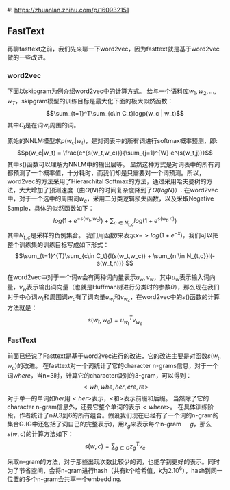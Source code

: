 #! https://zhuanlan.zhihu.com/p/160932151
## FastText
再聊fasttext之前，我们先来聊一下word2vec，因为fasttext就是基于word2vec做的一些改进。
### word2vec
下面以skipgram为例介绍word2vec中的计算方式。
给与一个语料库$w_1,w_2,...,w_T$，skipgram模型的训练目标是最大化下面的极大似然函数：
$$\sum_{t=1}^T\sum_{c\in C_t}logp(w_c | w_t)$$
其中$C_t$是在词$w_t$周围的词。

原始的NNLM模型求$p(w_c|w_t)$，是对词表中的所有词进行softmax概率预测，即:
$$p(w_c|w_t) = \frac{e^{s(w_t,w_c)}}{\sum_{j=1}^{W} e^{s(w_t,j)}}$$
其中$s()$函数可以理解为NNLM中的输出层等。
显然这种方式是对词表中的所有词都预测了一个概率值，十分耗时，而我们却是只需要对一个词预测。所以，word2vec的方法采用了Hierarchital Softmax的方法，通过采用哈夫曼树的方法，大大增加了预测速度（由$O(N)$的时间复杂度降到了$O(logN)$）.
在word2vec中，对于一个选中的周围词$w_c$，采用二分类逻辑损失函数，以及采取Negative Sample，具体的似然函数如下：
$$log(1+e^{-s(w_t,w_c)}) + \sum_{n \in N_{t,c}}log(1+e^{s(w_t,n)}) $$
其中$N_{t,c}$是采样的负例集合。
我们用函数$l$来表示$x -> log(1+e^{-x})$，我们可以把整个训练集的训练目标写成如下形式：
$$\sum_{t=1}^{T}\sum_{c\in C_t}{l(s(w_t,w_c)) + \sum_{n \in N_{t,c}}l(-s(w_t,n))} $$

在word2vec中对于一个词$w$会有两种词向量表示$u_w,v_w$，其中$u_w$表示输入词向量，$v_w$表示输出词向量（也就是Huffman树进行分类时的参数$\theta$），那么现在我们对于中心词$w_t$和周围词$w_c$有了词向量$u_{w_t}$和$v_{w_c}$，在word2vec中的$s()$函数的计算方法就是：
$$s(w_t,w_c) = u^T_{w_t}v_{w_c}$$

### FastText
前面已经说了Fasttext是基于word2vec进行的改进，它的改进主要是对函数$s(w_t,w_c)$的改进。
在fasttext对一个词统计了它的character n-grams信息，对于一个词$where$，当n=3时，计算它的character级别的3-gram，可以得到：
$$<wh, whe, her, ere,re>$$
对于单一的单词如$her$用$<her>$表示，$<$和$>$表示前缀和后缀。
当然除了它的character n-gram信息外，还要它整个单词的表示$<where>$。
在具体训练阶段，作者统计了n从3到6的所有组合。假设我们现在已经有了一个词的n-gram的集合G.(G中还包括了词自己的完整表示)，用$z_g$来表示每个n-gram $\quad g$，那么$s(w,c)$的计算方法如下：
$$s(w,c) = \sum_{g\in G}z_g^Tv_c$$

采取n-gram的方法，对于那些出现次数比较少的词，也能学到更好的表示。同时为了节省空间，会将n-gram进行hash（共有k个哈希值，k为$2.10^6$），hash到同一位置的多个n-gram会共享一个embedding.
